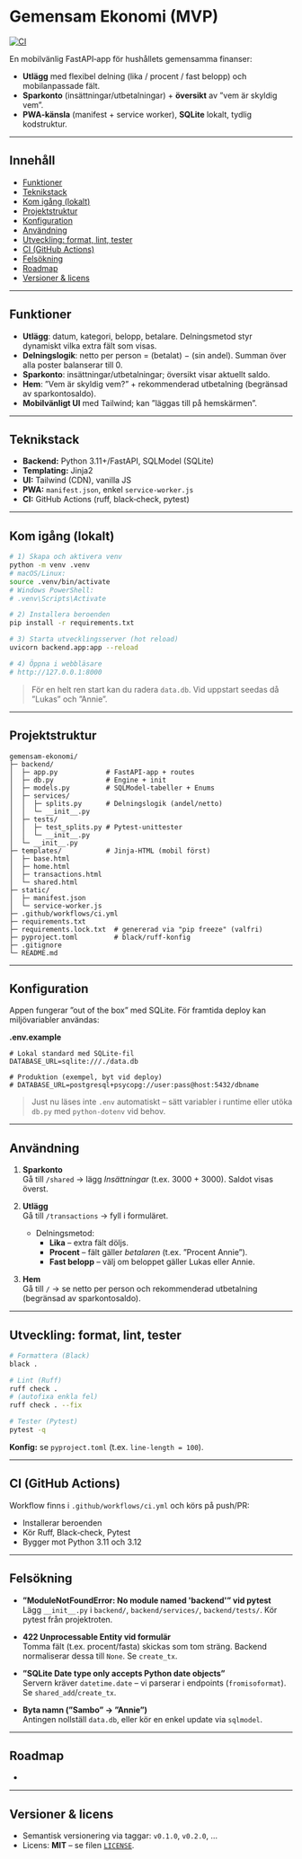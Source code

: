 # Gemensam Ekonomi (MVP)

[![CI](https://github.com/lukasronnberg/gemensam-ekonomi/actions/workflows/ci.yml/badge.svg)](https://github.com/<YOUR_USERNAME>/gemensam-ekonomi/actions/workflows/ci.yml)


En mobilvänlig FastAPI‑app för hushållets gemensamma finanser:

- **Utlägg** med flexibel delning (lika / procent / fast belopp) och mobilanpassade fält.
- **Sparkonto** (insättningar/utbetalningar) + **översikt** av ”vem är skyldig vem”.
- **PWA‑känsla** (manifest + service worker), **SQLite** lokalt, tydlig kodstruktur.

---

## Innehåll

- [Funktioner](#funktioner)
- [Teknikstack](#teknikstack)
- [Kom igång (lokalt)](#kom-igång-lokalt)
- [Projektstruktur](#projektstruktur)
- [Konfiguration](#konfiguration)
- [Användning](#användning)
- [Utveckling: format, lint, tester](#utveckling-format-lint-tester)
- [CI (GitHub Actions)](#ci-github-actions)
- [Felsökning](#felsökning)
- [Roadmap](#roadmap)
- [Versioner & licens](#versioner--licens)

---

## Funktioner

- **Utlägg**: datum, kategori, belopp, betalare. Delningsmetod styr dynamiskt vilka extra fält som visas.
- **Delningslogik**: netto per person = (betalat) − (sin andel). Summan över alla poster balanserar till 0.
- **Sparkonto**: insättningar/utbetalningar; översikt visar aktuellt saldo.
- **Hem**: ”Vem är skyldig vem?” + rekommenderad utbetalning (begränsad av sparkontosaldo).
- **Mobilvänligt UI** med Tailwind; kan ”läggas till på hemskärmen”.

---

## Teknikstack

- **Backend:** Python 3.11+/FastAPI, SQLModel (SQLite)
- **Templating:** Jinja2
- **UI:** Tailwind (CDN), vanilla JS
- **PWA:** `manifest.json`, enkel `service-worker.js`
- **CI:** GitHub Actions (ruff, black‑check, pytest)

---

## Kom igång (lokalt)

```bash
# 1) Skapa och aktivera venv
python -m venv .venv
# macOS/Linux:
source .venv/bin/activate
# Windows PowerShell:
# .venv\Scripts\Activate

# 2) Installera beroenden
pip install -r requirements.txt

# 3) Starta utvecklingsserver (hot reload)
uvicorn backend.app:app --reload

# 4) Öppna i webbläsare
# http://127.0.0.1:8000
```

> För en helt ren start kan du radera `data.db`. Vid uppstart seedas då ”Lukas” och ”Annie”.

---

## Projektstruktur

```
gemensam-ekonomi/
├─ backend/
│  ├─ app.py            # FastAPI-app + routes
│  ├─ db.py             # Engine + init
│  ├─ models.py         # SQLModel-tabeller + Enums
│  ├─ services/
│  │  ├─ splits.py      # Delningslogik (andel/netto)
│  │  └─ __init__.py
│  ├─ tests/
│  │  ├─ test_splits.py # Pytest-unittester
│  │  └─ __init__.py
│  └─ __init__.py
├─ templates/           # Jinja-HTML (mobil först)
│  ├─ base.html
│  ├─ home.html
│  ├─ transactions.html
│  └─ shared.html
├─ static/
│  ├─ manifest.json
│  └─ service-worker.js
├─ .github/workflows/ci.yml
├─ requirements.txt
├─ requirements.lock.txt  # genererad via "pip freeze" (valfri)
├─ pyproject.toml         # black/ruff-konfig
├─ .gitignore
└─ README.md
```

---

## Konfiguration

Appen fungerar ”out of the box” med SQLite. För framtida deploy kan miljövariabler användas:

**.env.example**

```env
# Lokal standard med SQLite-fil
DATABASE_URL=sqlite:///./data.db

# Produktion (exempel, byt vid deploy)
# DATABASE_URL=postgresql+psycopg://user:pass@host:5432/dbname
```

> Just nu läses inte `.env` automatiskt – sätt variabler i runtime eller utöka `db.py` med `python-dotenv` vid behov.

---

## Användning

1. **Sparkonto**  \
   Gå till `/shared` → lägg *Insättningar* (t.ex. 3000 + 3000). Saldot visas överst.

2. **Utlägg**  \
   Gå till `/transactions` → fyll i formuläret.

   - Delningsmetod:
     - **Lika** – extra fält döljs.
     - **Procent** – fält gäller *betalaren* (t.ex. ”Procent Annie”).
     - **Fast belopp** – välj om beloppet gäller Lukas eller Annie.

3. **Hem**  \
   Gå till `/` → se netto per person och rekommenderad utbetalning (begränsad av sparkontosaldo).

---

## Utveckling: format, lint, tester

```bash
# Formattera (Black)
black .

# Lint (Ruff)
ruff check .
# (autofixa enkla fel)
ruff check . --fix

# Tester (Pytest)
pytest -q
```

**Konfig:** se `pyproject.toml` (t.ex. `line-length = 100`).

---

## CI (GitHub Actions)

Workflow finns i `.github/workflows/ci.yml` och körs på push/PR:

- Installerar beroenden
- Kör Ruff, Black‑check, Pytest
- Bygger mot Python 3.11 och 3.12

---

## Felsökning

- **”ModuleNotFoundError: No module named 'backend'” vid pytest**  \
  Lägg `__init__.py` i `backend/`, `backend/services/`, `backend/tests/`. Kör pytest från projektroten.

- **422 Unprocessable Entity vid formulär**  \
  Tomma fält (t.ex. procent/fasta) skickas som tom sträng. Backend normaliserar dessa till `None`. Se `create_tx`.

- **”SQLite Date type only accepts Python date objects”**  \
  Servern kräver `datetime.date` – vi parserar i endpoints (`fromisoformat`). Se `shared_add`/`create_tx`.

- **Byta namn (”Sambo” → ”Annie”)**  \
  Antingen nollställ `data.db`, eller kör en enkel update via `sqlmodel`.

---

## Roadmap

-

---

## Versioner & licens

- Semantisk versionering via taggar: `v0.1.0`, `v0.2.0`, …
- Licens: **MIT** – se filen [`LICENSE`](./LICENSE).

